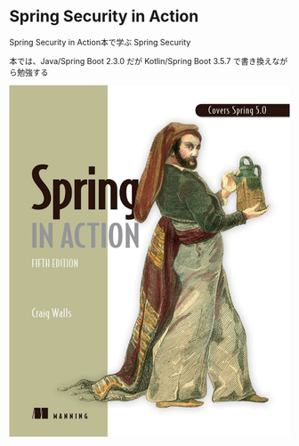 # Spring Security in Action

Spring Security in Action本で学ぶ Spring Security

本では、Java/Spring Boot 2.3.0 だが Kotlin/Spring Boot 3.5.7 で書き換えながら勉強する

![img.png](img.png)